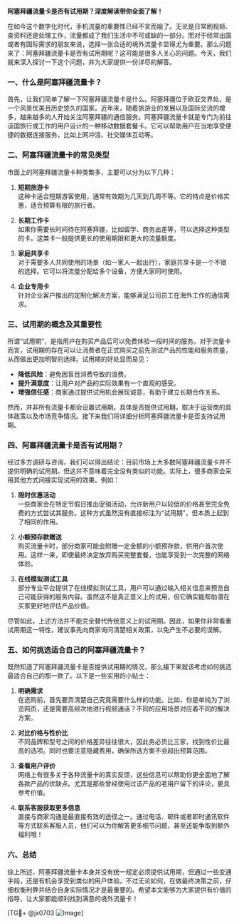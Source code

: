 **阿塞拜疆流量卡是否有试用期？深度解读带你全面了解！**

在如今这个数字化时代，手机流量的重要性已经不言而喻了。无论是日常刷视频、查资料还是处理工作，流量都成了我们生活中不可或缺的一部分。而对于经常出国或者有国际需求的朋友来说，选择一张合适的境外流量卡显得尤为重要。那么问题来了：阿塞拜疆流量卡是否有试用期呢？这可能是很多人关心的问题。今天，我们就来深入探讨一下这个问题，并为大家提供一份详尽的解答。

### 一、什么是阿塞拜疆流量卡？

首先，让我们简单了解一下阿塞拜疆流量卡是什么。阿塞拜疆位于欧亚交界处，是一个风景优美且历史悠久的国家。近年来，随着旅游业的发展以及国际交流的增多，越来越多的人开始关注阿塞拜疆的通信服务。阿塞拜疆流量卡就是专门为前往该国旅行或工作的用户设计的一种移动数据套餐卡。它可以帮助用户在当地享受便捷的数据连接服务，比如上网冲浪、社交媒体互动等。

### 二、阿塞拜疆流量卡的常见类型

市面上的阿塞拜疆流量卡种类繁多，主要可以分为以下几种：

1. **短期旅游卡**  
   这种卡适合短期游客使用，通常有效期为几天到几周不等。它的特点是价格实惠，适合预算有限的旅行者。

2. **长期工作卡**  
   如果你需要长时间待在阿塞拜疆，比如留学、商务出差等，可以选择这种类型的卡。这类卡一般提供更长的使用期限和更大的流量额度。

3. **家庭共享卡**  
   对于需要多人共同使用的场景（如一家人一起出行），家庭共享卡是一个不错的选择。它可以将流量分配给多个设备，方便大家同时使用。

4. **企业专用卡**  
   针对企业客户推出的定制化解决方案，能够满足公司员工在海外工作的通信需求。

### 三、试用期的概念及其重要性

所谓“试用期”，是指用户在购买产品后可以免费体验一段时间的服务。对于流量卡而言，试用期的存在可以让消费者在正式购买之前先测试产品的性能和服务质量，从而做出更加明智的选择。试用期的好处显而易见：

- **降低风险**：避免因盲目消费导致的浪费。
- **提升满意度**：让用户对产品的实际效果有一个直观的感受。
- **增强信任感**：商家通过提供试用机会展现诚意，有助于建立长期合作关系。

然而，并非所有流量卡都会设置试用期。具体是否提供试用期，取决于运营商的具体政策以及市场竞争情况。接下来我们将详细分析阿塞拜疆流量卡是否支持试用期。

### 四、阿塞拜疆流量卡是否有试用期？

经过多方调研与咨询，我们可以得出结论：目前市场上大多数阿塞拜疆流量卡并不提供明确的试用期。但这并不意味着完全没有类似的功能。实际上，很多商家会采用其他方式间接实现试用的效果。例如：

1. **限时优惠活动**  
   一些商家会在特定节假日推出促销活动，允许新用户以较低的价格甚至完全免费的方式尝试其服务。这种方式虽然没有直接标注为“试用期”，但本质上起到了相同的作用。

2. **小额预存款赠送**  
   购买流量卡时，部分商家可能会附赠一定金额的小额预存款，供用户首次使用。这样一来，即使最终决定放弃购买完整套餐，也能享受到一次完整的网络体验。

3. **在线模拟测试工具**  
   部分专业平台提供了在线模拟测试工具，用户可以通过输入相关信息来预览自己可能获得的服务内容。虽然这不是真正意义上的试用，但它确实能帮助潜在买家更好地评估产品价值。

尽管如此，上述方法并不能完全替代传统意义上的试用期。因此，如果你非常看重试用期这一特性，建议事先向商家询问清楚相关政策，以免产生不必要的误解。

### 五、如何挑选适合自己的阿塞拜疆流量卡？

既然知道了阿塞拜疆流量卡是否提供试用期的情况，那么接下来就该考虑如何挑选最适合自己的那一款了。以下是一些实用的小贴士：

1. **明确需求**  
   在选购前，首先要弄清楚自己究竟需要什么样的功能。比如，你是单纯为了浏览网页，还是需要高频次地进行视频通话？不同的应用场景对应着不同的解决方案。

2. **对比价格与性价比**  
   不同品牌和型号之间的价格差异往往很大，因此务必货比三家，找到性价比最高的选项。同时也要注意隐藏费用，确保所选方案不会超出预算范围。

3. **查看用户评价**  
   网络上有很多关于各种流量卡的真实反馈，这些信息可以帮助你更全面地了解各款产品的优缺点。尤其是那些曾经使用过该产品的老用户留下的评论，更具参考价值。

4. **联系客服获取更多信息**  
   直接与商家沟通是最直接有效的途径之一。通过电话、邮件或者即时通讯软件等方式联系客服人员，他们可以为你解答更多细节问题，甚至还能争取到额外福利哦！

### 六、总结

综上所述，阿塞拜疆流量卡本身并没有统一规定必须提供试用期，但通过一些变通手段，还是有机会享受到类似的用户体验。不过无论如何，在做最终决策之前，仔细权衡利弊并结合自身实际情况才是最重要的。希望本文能够为大家提供有价值的指导，让大家都能顺利找到满意的境外流量卡！

[TG💪+ @jx0703 ![Image](https://github.com/user-attachments/assets/dbca1d08-cadb-493c-b0ec-ad6f7a83f270)]